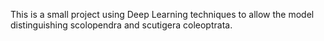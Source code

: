 This is a small project using Deep Learning techniques to allow the model distinguishing scolopendra and scutigera coleoptrata.
